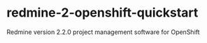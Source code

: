 redmine-2-openshift-quickstart
==============================

Redmine version 2.2.0 project management software for OpenShift